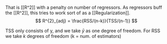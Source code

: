 That is [[R^2]] with a penalty on number of regressors. As regressors buff the [[R^2]], this tries to work sort of as a [[Regularization]].
$$
R^{2}_{adj} = \frac{RSS/(n-k)}{TSS/(n-1)}
$$

TSS only consists of y, and we take $\bar{y}$ as one degree of freedom. For RSS we take $k$ degrees of freedom (k = num. of estimators)


